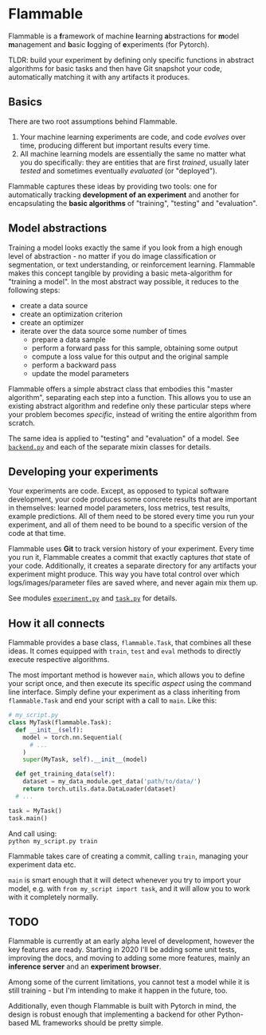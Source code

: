 # Flammable
Flammable is a **f**ramework of machine **l**earning **a**bstractions for **m**odel **m**anagement and **b**asic **l**ogging of **e**xperiments (for Pytorch).

TLDR: build your experiment by defining only specific functions in abstract algorithms for basic tasks
and then have Git snapshot your code, automatically matching it with any artifacts it produces.

## Basics
There are two root assumptions behind Flammable.
1. Your machine learning experiments are code, and code *evolves* over time, producing different but important results every time.  
2. All machine learning models are essentially the same no matter what you do specifically: they are entities that are first *trained*, usually later *tested* and sometimes eventually *evaluated* (or "deployed").

Flammable captures these ideas by providing two tools: one for automatically tracking **development of an experiment** and another for encapsulating the **basic algorithms** of "training", "testing" and "evaluation".

## Model abstractions
Training a model looks exactly the same if you look from a high enough level of abstraction -
no matter if you do image classification or segmentation, or text understanding, or reinforcement learning.
Flammable makes this concept tangible by providing a basic meta-algorithm for "training a model".
In the most abstract way possible, it reduces to the following steps:
* create a data source
* create an optimization criterion
* create an optimizer
* iterate over the data source some number of times
  * prepare a data sample
  * perform a forward pass for this sample, obtaining some output
  * compute a loss value for this output and the original sample
  * perform a backward pass
  * update the model parameters

Flammable offers a simple abstract class that embodies this "master algorithm", separating each step into a function.
This allows you to use an existing abstract algorithm and redefine only these particular steps where your problem becomes *specific*,
instead of writing the entire algorithm from scratch.

The same idea is applied to "testing" and "evaluation" of a model.
See [`backend.py`](flammable/backend.py) and each of the separate mixin classes for details.

## Developing your experiments
Your experiments are code.
Except, as opposed to typical software development, your code produces some concrete results that are important in themselves:
learned model parameters, loss metrics, test results, example predictions.
All of them need to be stored every time you run your experiment,
and all of them need to be bound to a specific version of the code at that time.

Flammable uses **Git** to track version history of your experiment.
Every time you run it, Flammable creates a commit that exactly captures *that* state of your code.
Additionally, it creates a separate directory for any artifacts your experiment might produce.
This way you have total control over which logs/images/parameter files are saved where, and never again mix them up.

See modules [`experiment.py`](flammable/experiment.py) and [`task.py`](flammable/task.py) for details.

## How it all connects
Flammable provides a base class, `flammable.Task`, that combines all these ideas.
It comes equipped with `train`, `test` and `eval` methods to directly execute respective algorithms.

The most important method is however `main`, which allows you to define your script once,
and then execute its specific *aspect* using the command line interface.
Simply define your experiment as a class inheriting from `flammable.Task` and end your script with a call to `main`.
Like this:

```python
# my_script.py
class MyTask(flammable.Task):
  def __init__(self):
    model = torch.nn.Sequential(
      # ...
    )
    super(MyTask, self).__init__(model)

  def get_training_data(self):
    dataset = my_data_module.get_data('path/to/data/')
    return torch.utils.data.DataLoader(dataset)
  # ...

task = MyTask()
task.main()
```

And call using:  
`python my_script.py train`

Flammable takes care of creating a commit, calling `train`, managing your experiment data etc.

`main` is smart enough that it will detect whenever you try to import your model, e.g. with `from my_script import task`, and it will allow you to work with it completely normally.

## TODO
Flammable is currently at an early alpha level of development, however the key features are ready.
Starting in 2020 I'll be adding some unit tests, improving the docs, and moving to adding some more features, mainly an **inference server** and an **experiment browser**.

Among some of the current limitations, you cannot test a model while it is still training - but I'm intending to make it happen in the future, too.

Additionally, even though Flammable is built with Pytorch in mind, the design is robust enough that implementing a backend for other Python-based ML frameworks should be pretty simple.
